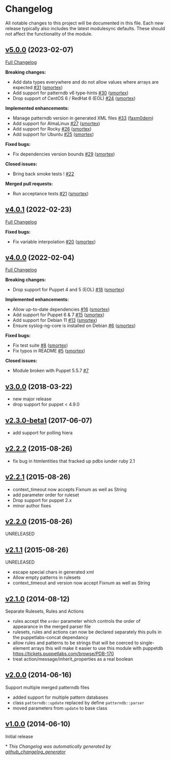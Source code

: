 # Changelog

All notable changes to this project will be documented in this file.
Each new release typically also includes the latest modulesync defaults.
These should not affect the functionality of the module.

## [v5.0.0](https://github.com/ccin2p3/puppet-patterndb/tree/v5.0.0) (2023-02-07)

[Full Changelog](https://github.com/ccin2p3/puppet-patterndb/compare/v4.0.1...v5.0.0)

**Breaking changes:**

- Add data types everywhere and do not allow values where arrays are expected [\#31](https://github.com/ccin2p3/puppet-patterndb/pull/31) ([smortex](https://github.com/smortex))
- Add support for patterndb v6 type-hints [\#30](https://github.com/ccin2p3/puppet-patterndb/pull/30) ([smortex](https://github.com/smortex))
- Drop support of CentOS 6 / RedHat 6 \(EOL\) [\#24](https://github.com/ccin2p3/puppet-patterndb/pull/24) ([smortex](https://github.com/smortex))

**Implemented enhancements:**

- Manage patterndb version in generated XML files [\#33](https://github.com/ccin2p3/puppet-patterndb/pull/33) ([faxm0dem](https://github.com/faxm0dem))
- Add support for AlmaLinux [\#27](https://github.com/ccin2p3/puppet-patterndb/pull/27) ([smortex](https://github.com/smortex))
- Add support for Rocky [\#26](https://github.com/ccin2p3/puppet-patterndb/pull/26) ([smortex](https://github.com/smortex))
- Add support for Ubuntu [\#25](https://github.com/ccin2p3/puppet-patterndb/pull/25) ([smortex](https://github.com/smortex))

**Fixed bugs:**

- Fix dependencies version bounds [\#29](https://github.com/ccin2p3/puppet-patterndb/pull/29) ([smortex](https://github.com/smortex))

**Closed issues:**

- Bring back smoke tests ! [\#22](https://github.com/ccin2p3/puppet-patterndb/issues/22)

**Merged pull requests:**

- Run acceptance tests [\#21](https://github.com/ccin2p3/puppet-patterndb/pull/21) ([smortex](https://github.com/smortex))

## [v4.0.1](https://github.com/ccin2p3/puppet-patterndb/tree/v4.0.1) (2022-02-23)

[Full Changelog](https://github.com/ccin2p3/puppet-patterndb/compare/v4.0.0...v4.0.1)

**Fixed bugs:**

- Fix variable interpolation [\#20](https://github.com/ccin2p3/puppet-patterndb/pull/20) ([smortex](https://github.com/smortex))

## [v4.0.0](https://github.com/ccin2p3/puppet-patterndb/tree/v4.0.0) (2022-02-04)

[Full Changelog](https://github.com/ccin2p3/puppet-patterndb/compare/v3.0.0...v4.0.0)

**Breaking changes:**

- Drop support for Puppet 4 and 5 \(EOL\) [\#18](https://github.com/ccin2p3/puppet-patterndb/pull/18) ([smortex](https://github.com/smortex))

**Implemented enhancements:**

- Allow up-to-date dependencies [\#16](https://github.com/ccin2p3/puppet-patterndb/pull/16) ([smortex](https://github.com/smortex))
- Add support for Puppet 6 & 7 [\#15](https://github.com/ccin2p3/puppet-patterndb/pull/15) ([smortex](https://github.com/smortex))
- Add support for Debian 11 [\#13](https://github.com/ccin2p3/puppet-patterndb/pull/13) ([smortex](https://github.com/smortex))
- Ensure syslog-ng-core is installed on Debian [\#6](https://github.com/ccin2p3/puppet-patterndb/pull/6) ([smortex](https://github.com/smortex))

**Fixed bugs:**

- Fix test suite [\#8](https://github.com/ccin2p3/puppet-patterndb/pull/8) ([smortex](https://github.com/smortex))
- Fix typos in README [\#5](https://github.com/ccin2p3/puppet-patterndb/pull/5) ([smortex](https://github.com/smortex))

**Closed issues:**

- Module broken with Puppet 5.5.7 [\#7](https://github.com/ccin2p3/puppet-patterndb/issues/7)

## [v3.0.0](https://github.com/ccin2p3/puppet-patterndb/releases/tag/v3.0.0) (2018-03-22)

* new major release
* drop support for puppet < 4.9.0

## [v2.3.0-beta1](https://github.com/ccin2p3/puppet-patterndb/releases/tag/v2.3.0-beta1) (2017-06-07)

* add support for polling hiera

## [v2.2.2](https://github.com/ccin2p3/puppet-patterndb/releases/tag/v2.2.2) (2015-08-26)

* fix bug in htmlentities that fracked up pdbs iunder ruby 2.1

## [v2.2.1](https://github.com/ccin2p3/puppet-patterndb/releases/tag/v2.2.1) (2015-08-26)

* context_timeout now accepts Fixnum as well as String
* add parameter order for ruleset
* Drop support for puppet 2.x
* minor author fixes

## [v2.2.0](https://github.com/ccin2p3/puppet-patterndb/releases/tag/v2.2.0) (2015-08-26)

UNRELEASED

## [v2.1.1](https://github.com/ccin2p3/puppet-patterndb/releases/tag/v2.1.1) (2015-08-26)

UNRELEASED

* escape special chars in generated xml
* Allow empty patterns in rulesets
* context_timeout and version now accept Fixnum as well as String

## [v2.1.0](https://github.com/ccin2p3/puppet-patterndb/releases/tag/v2.1.0) (2014-08-12)

Separate Rulesets, Rules and Actions

* rules accept the `order` parameter which controls the order
  of appearance in the merged parser file
* rulesets, rules and actions can now be declared separately
  this pulls in the puppetlabs-concat dependancy
* allow rules and patterns to be strings
  that will be coerced to single-element arrays
  this will make it easier to use this module with puppetdb
  https://tickets.puppetlabs.com/browse/PDB-170
* treat action/message/inherit_properties as a real boolean

## [v2.0.0](https://github.com/ccin2p3/puppet-patterndb/releases/tag/v2.0.0) (2014-06-16)

Support multiple merged patterndb files

* added support for multiple pattern databases
* class `patterndb::update` replaced by define `patterndb::parser`
* moved parameters from `update` to base class

## [v1.0.0](https://github.com/ccin2p3/puppet-patterndb/releases/tag/v1.0.0) (2014-06-10)

Initial release


\* *This Changelog was automatically generated by [github_changelog_generator](https://github.com/github-changelog-generator/github-changelog-generator)*
